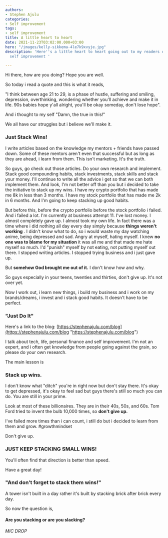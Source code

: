 ```yaml
---
authors:
- Stephen Ajulu
categories:
- Self improvement
tags:
- self improvement
title: A little heart to heart
date: 2021-11-23T03:02:00.000+03:00
hero: "/images/kelly-sikkema-4le7k9xvyje.jpg"
description: 'Here''s a little heart to heart going out to my readers on success and
  self improvement '

---
```

Hi there, how are you doing? Hope you are well.

So today i read a quote and this is what it reads,

"I think between age 21 to 29, is a phase of hustle, suffering and smiling, depression, overthinking, wondering whether you'll achieve and make it in life. 90s babies hope y'all alright, you'll be okay someday, don't lose hope".

And i thought to my self "Damn, the true in this!"

We all have our struggles but i believe we'll make it.

### Just Stack Wins!

I write articles based on the knowledge my mentors + friends have passed down. Some of these mentors aren't even that successful but as long as they are ahead, i learn from them. This isn't marketing. It's the truth.

So guys, go check out those articles. Do your own research and implement. Stack good compounding habits, stack investments, stack skills and stack your money. I'll continue to write all the advice i get so that we can both implement them.  And look, I'm not better off than you but i decided to take the initiative to stack up my wins. I have my crypto portfolio that has made me 8k in less than 3 months. I have my stock portfolio that has made me 2k in 6 months. And I'm going to keep stacking up good habits.

But before this, before the crypto portfolio before the stock portfolio i failed. And i failed a lot. I'm currently at business attempt 11. I've lost money. I almost completely gave up. I almost took my own life. In fact there was a time where i did nothing all day every day simply because **things weren't working** . I didn't know what to do, so i would waste my day watching anime, being depressed and sad. Angry at myself, hating myself. I knew ﻿**no one was to blame for my situation** ﻿it was all me and that made me hate myself so much. I'd "punish" myself by not eating, not putting myself out there. I stopped writing articles. I stopped trying business and i just gave up.

But ﻿**somehow God brought me out of it.** ﻿I don't know how and why.

So guys especially in your teens, twenties and thirties, don't give up. It's not over yet.

Now I work out, i learn new things, i build my business and i work on my brands/dreams, i invest and i stack good habits. It doesn't have to be perfect.

### "Just Do It"

Here's a link to the blog: [https://stephenajulu.com/blog](https://stephenajulu.com/blog "https://stephenajulu.com/blog")

I talk about tech, life, personal finance and self improvement. I'm not an expert, and i often get knowledge from people going against the grain, so please do your own research.

The main lesson is

### **Stack up wins.**

I don't know what "ditch" you're in right now but don't stay there. It's okay to get depressed, it's okay to feel sad but guys there's still so much you can do. You are still in your prime.

Look at most of these billionaires. They are in their 40s, 50s, and 60s. Tom Ford tried to invent the bulb 10,000 times, so **don't give up.**

I've failed more times than i can count, i still do but i decided to learn from them and grow. #growthmindset

Don't give up.

### JUST KEEP STACKING SMALL WINS!

You'll often find that direction is better than speed.

Have a great day!

### "And don't forget to stack them wins!"

A tower isn't built in a day rather it's built by stacking brick after brick every day.

So now the question is, 

#### Are you stacking or are you slacking?

_MIC DROP_